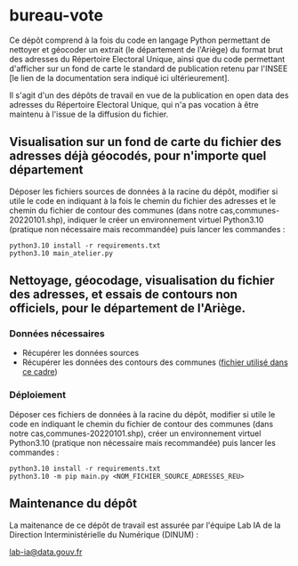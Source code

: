 # bureau-vote

Ce dépôt comprend à la fois du code en langage Python permettant de nettoyer et géocoder un extrait (le département de l'Ariège) du format brut des adresses du Répertoire Electoral Unique, ainsi que du code permettant d'afficher sur un fond de carte le standard de publication retenu par l'INSEE [le lien de la documentation sera indiqué ici ultérieurement].

Il s'agit d'un des dépôts de travail en vue de la publication en open data des adresses du Répertoire Electoral Unique, qui n'a pas vocation à être maintenu à l'issue de la diffusion du fichier.

## Visualisation sur un fond de carte du fichier des adresses déjà géocodés, pour n'importe quel département

Déposer les fichiers sources de données à la racine du dépôt, modifier si utile le code en indiquant à la fois le chemin du fichier des adresses et le chemin du fichier de contour des communes (dans notre cas,communes-20220101.shp), indiquer le  créer un environnement virtuel Python3.10 (pratique non nécessaire mais recommandée) puis lancer les commandes :

```
python3.10 install -r requirements.txt
python3.10 main_atelier.py
```

## Nettoyage, géocodage, visualisation du fichier des adresses, et essais de contours non officiels, pour le département de l'Ariège.

### Données nécessaires

- Récupérer les données sources
- Récupérer les données des contours des communes ([fichier utilisé dans ce cadre](https://www.data.gouv.fr/fr/datasets/decoupage-administratif-communal-francais-issu-d-openstreetmap/))

### Déploiement

Déposer ces fichiers de données à la racine du dépôt, modifier si utile le code en indiquant le chemin du fichier de contour des communes (dans notre cas,communes-20220101.shp), créer un environnement virtuel Python3.10 (pratique non nécessaire mais recommandée) puis lancer les commandes :

```
python3.10 install -r requirements.txt
python3.10 -m pip main.py <NOM_FICHIER_SOURCE_ADRESSES_REU>
```


## Maintenance du dépôt

La maitenance de ce dépôt de travail est assurée par l'équipe Lab IA de la Direction Interministérielle du Numérique (DINUM) :

lab-ia@data.gouv.fr
